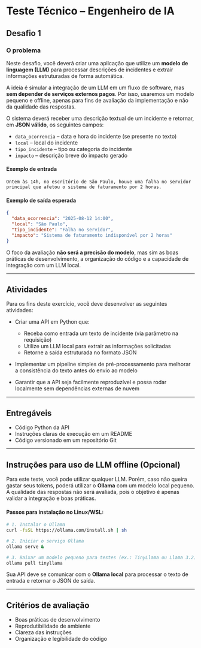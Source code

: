 # Teste Técnico – Engenheiro de IA

## Desafio 1

### O problema

Neste desafio, você deverá criar uma aplicação que utilize um **modelo de linguagem (LLM)** para processar descrições de incidentes e extrair informações estruturadas de forma automática.

A ideia é simular a integração de um LLM em um fluxo de software, mas **sem depender de serviços externos pagos**. Por isso, usaremos um modelo pequeno e offline, apenas para fins de avaliação da implementação e não da qualidade das respostas.

O sistema deverá receber uma descrição textual de um incidente e retornar, em **JSON válido**, os seguintes campos:

- `data_ocorrencia` – data e hora do incidente (se presente no texto)
- `local` – local do incidente
- `tipo_incidente` – tipo ou categoria do incidente
- `impacto` – descrição breve do impacto gerado

#### Exemplo de entrada

```text
Ontem às 14h, no escritório de São Paulo, houve uma falha no servidor principal que afetou o sistema de faturamento por 2 horas.
```

#### Exemplo de saída esperada

```json
{
  "data_ocorrencia": "2025-08-12 14:00",
  "local": "São Paulo",
  "tipo_incidente": "Falha no servidor",
  "impacto": "Sistema de faturamento indisponível por 2 horas"
}
```

O foco da avaliação **não será a precisão do modelo**, mas sim as boas práticas de desenvolvimento, a organização do código e a capacidade de integração com um LLM local.

---

## Atividades

Para os fins deste exercício, você deve desenvolver as seguintes atividades:

- Criar uma API em Python que:

  - Receba como entrada um texto de incidente (via parâmetro na requisição)
  - Utilize um LLM local para extrair as informações solicitadas
  - Retorne a saída estruturada no formato JSON

- Implementar um pipeline simples de pré-processamento para melhorar a consistência do texto antes do envio ao modelo

- Garantir que a API seja facilmente reproduzível e possa rodar localmente sem dependências externas de nuvem

---

## Entregáveis

- Código Python da API
- Instruções claras de execução em um README
- Código versionado em um repositório Git

---

## Instruções para uso de LLM offline (Opcional)

Para este teste, você pode utilizar qualquer LLM. Porém, caso não queira gastar seus tokens, poderá utilizar o **Ollama** com um modelo local pequeno. A qualidade das respostas não será avaliada, pois o objetivo é apenas validar a integração e boas práticas.

#### Passos para instalação no Linux/WSL:

```bash
# 1. Instalar o Ollama
curl -fsSL https://ollama.com/install.sh | sh

# 2. Iniciar o serviço Ollama
ollama serve &

# 3. Baixar um modelo pequeno para testes (ex.: TinyLlama ou Llama 3.2)
ollama pull tinyllama
```

Sua API deve se comunicar com o **Ollama local** para processar o texto de entrada e retornar o JSON de saída.

---

## Critérios de avaliação

- Boas práticas de desenvolvimento
- Reprodutibilidade de ambiente
- Clareza das instruções
- Organização e legibilidade do código

